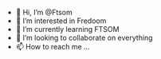 - 👋 Hi, I’m @Ftsom
- 👀 I’m interested in Fredoom
- 🌱 I’m currently learning FTSOM
- 💞️ I’m looking to collaborate on everything
- 📫 How to reach me ...

<!---
Ftsom/Ftsom is a ✨ special ✨ repository because its `README.md` (this file) appears on your GitHub profile.
You can click the Preview link to take a look at your changes.
--->
